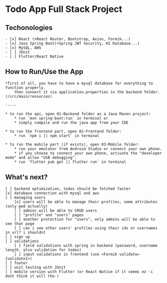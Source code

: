 # Todo App Full Stack Project 

## Techonologies
    - [x] React (+React Router, Bootstrap, Axios, Formik...) 
    - [x] Java Spring Boot(+Spring JWT Security, H2 Database...)
    - [x] MySQL, AWS
    - [ ] JUnit
    - [ ] Flutter/React Native

## How to Run/Use the App
    *first of all, you have to have a mysql database for everything to function properly.
        then connect it via application.properties in the backend folder.(/src/main/resources)
    
    -----

    * to run the api, open 01-Backend folder as a Java Maven project:
        * run `mvn spring-boot:run` in terminal or
        * simply compile and run the java app from your IDE
    
    * to run the frontend part, open 02-Frontend folder:
        * run `npm i || npm start` in terminal

    * to run the mobile part (if exists), open 03-Mobile folder:
        * run your emulator from Android Studio or connect your own phone.
        * if you choose to connect your own phone, activate the "developer mode" and allow "USB debugging".
        * run `flutter pub get || flutter run` in terminal

## What's next?
    [ ] backend optimization, todos should be fetched faster
    [x] database connection with mysql and aws
    [ ] managing users
        [x] users will be able to manage their profiles, some attributes (only pwd actually)
        [ ] admins will be able to CRUD users
        [ ] "profile" and "users" pages
        [ ] another protection for "users", only admins will be able to see that page
        [ ] can i see other users' profiles using their ids or usernames in url? i shouldnt
    [ ] sign up
    [ ] validations
        [ ] field validations with spring in backend (password, username length. also validation for todos)
        [ ] input validations in frontend (use <Formik validate={validate}>)
    [ ] footer
    [ ] unit testing with JUnit
    [ ] mobile version with Flutter (or React Native if it seems ez -i dont think it will tho-)

